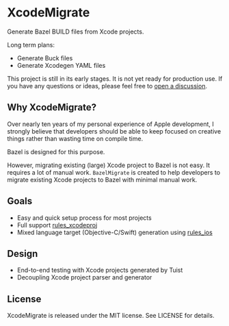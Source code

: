 # XcodeMigrate

Generate Bazel BUILD files from Xcode projects.

Long term plans:

- Generate Buck files
- Generate Xcodegen YAML files

This project is still in its early stages. It is not yet ready for production use.
If you have any questions or ideas, please feel free to [open a discussion](https://github.com/dahchon/XcodeMigrate/discussions/new).

## Why XcodeMigrate?

Over nearly ten years of my personal experience of Apple development, I strongly believe that developers should be able to keep focused on creative things rather than wasting time on compile time.

Bazel is designed for this purpose.

However, migrating existing (large) Xcode project to Bazel is not easy. It requires a lot of manual work.
`BazelMigrate` is created to help developers to migrate existing Xcode projects to Bazel with minimal manual work.

## Goals

- Easy and quick setup process for most projects
- Full support [rules_xcodeproj](https://github.com/buildbuddy-io/rules_xcodeproj)
- Mixed language target (Objective-C/Swift) generation using [rules_ios](https://github.com/bazel-ios/rules_ios)

## Design

- End-to-end testing with Xcode projects generated by Tuist
- Decoupling Xcode project parser and generator

## License

XcodeMigrate is released under the MIT license. See LICENSE for details.
